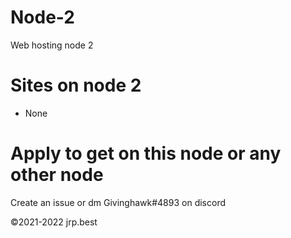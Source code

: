 # Node-2
Web hosting node 2
# Sites on node 2
<ul>
 <li>None</li>
</ul>
<h1>Apply to get on this node or any other node</h1>
Create an issue or dm Givinghawk#4893 on discord

©2021-2022 jrp.best
